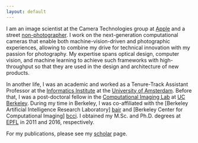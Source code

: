 ```yaml
---
layout: default
---
```

I am an image scientist at the Camera Technologies group at [Apple][apple] and a street [non-photographer][portfolio]. I work on the next-generation computational cameras that enable both machine-vision-driven and photographic experiences, allowing to combine my drive for technical innovation with my passion for photography. My expertise spans optical design, computer vision, and machine learning to achieve such frameworks with high-throughput so that they are used in the design and architecture of new products.

In another life, I was an academic and worked as a Tenure-Track Assistant Professor at the [Informatics Institute][iins] at the [University of Amsterdam][uva]. Before that, I was a post-doctoral fellow in the [Computational Imaging Lab][cilab] at [UC Berkeley]. During my time in Berkeley, I was co-affiliated with the
[Berkeley Artificial Intelligence Research Laboratory] [bair] and [Berkeley
Center for Computational Imaging] [bcci]. I obtained my M.Sc. and Ph.D. degrees at [EPFL] in 2011 and 2016, respectively.


For my publications, please see my [scholar][scholar] page.

[apple]: https://www.apple.com
[portfolio]: https://www.flickr.com/photos/mercury_fur
[uva]: http://www.uva.nl
[iins]: http://ivi.uva.nl
[EPFL]: http://www.epfl.ch
[cilab]: http://laurawaller.com 
[bair]: http://bair.berkeley.edu/
[bcci]: http://www.comp-imaging.berkeley.edu/
[UC Berkeley]: http://www.eecs.berkeley.edu
[scholar]: https://scholar.google.com/citations?user=chP1Vc0AAAAJ&hl=en

